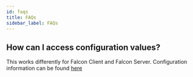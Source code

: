 ```yaml
---
id: faqs
title: FAQs
sidebar_label: FAQs
---
```


## How can I access configuration values?

This works differently for Falcon Client and Falcon Server. Configuration information can be found [here](/docs/platform/configuration/overview)
